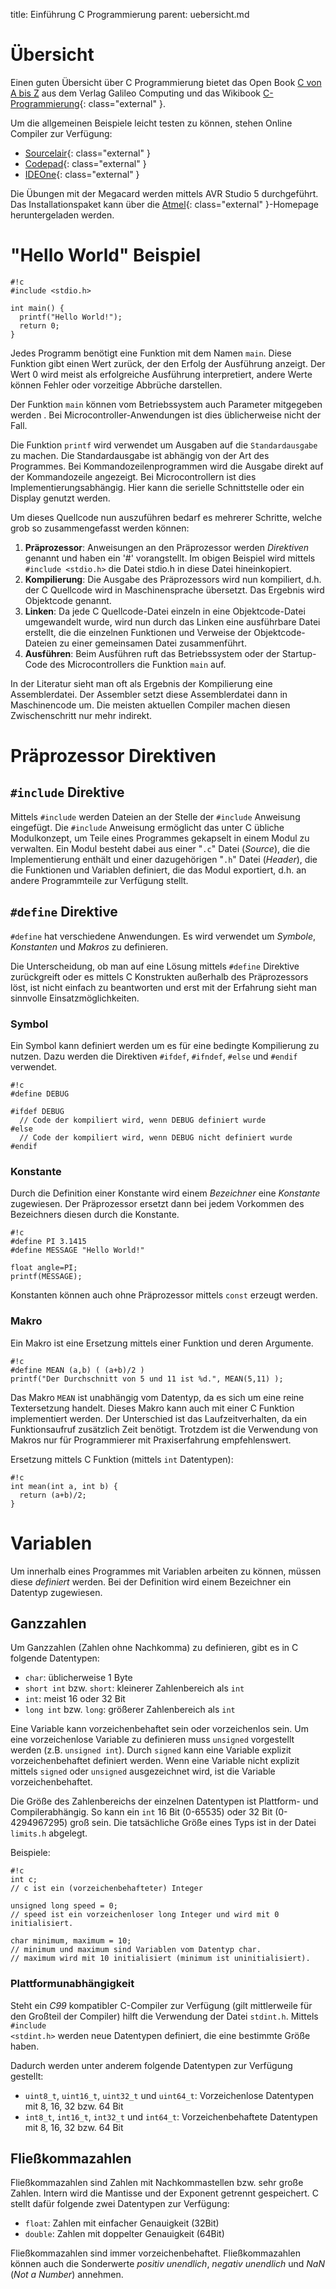 title: Einführung C Programmierung
parent: uebersicht.md

# Übersicht
Einen guten Übersicht über C Programmierung bietet das Open Book [C von A bis Z](http://openbook.rheinwerk-verlag.de/c_von_a_bis_z/) aus dem Verlag Galileo Computing und das Wikibook [C-Programmierung](https://de.wikibooks.org/wiki/C-Programmierung){: class="external" }.

Um die allgemeinen Beispiele leicht testen zu können, stehen Online Compiler zur Verfügung:

* [Sourcelair](https://www.sourcelair.com/home){: class="external" }
* [Codepad](http://codepad.org){: class="external" }
* [IDEOne](http://www.ideone.com){: class="external" }

Die Übungen mit der Megacard werden mittels AVR Studio 5 durchgeführt. Das Installationspaket kann über die [Atmel](http://www.atmel.com/Images/as5installer-full-5.0.1223.exe){: class="external" }-Homepage heruntergeladen werden.

# "Hello World" Beispiel

    #!c
    #include <stdio.h>

    int main() {
      printf("Hello World!");
      return 0;
    }

Jedes Programm benötigt eine Funktion mit dem Namen <code>main</code>. Diese Funktion gibt einen Wert zurück, der den Erfolg der Ausführung anzeigt. Der Wert 0 wird meist als erfolgreiche Ausführung interpretiert, andere Werte können Fehler oder vorzeitige Abbrüche darstellen.

Der Funktion <code>main</code> können vom Betriebssystem auch Parameter mitgegeben werden . Bei Microcontroller-Anwendungen ist dies üblicherweise nicht der Fall.

Die Funktion <code>printf</code> wird verwendet um Ausgaben auf die <code>Standardausgabe</code> zu machen. Die Standardausgabe ist abhängig von der Art des Programmes. Bei Kommandozeilenprogrammen wird die Ausgabe direkt auf der Kommandozeile angezeigt. Bei Microcontrollern ist dies Implementierungsabhängig. Hier kann die serielle Schnittstelle oder ein Display genutzt werden.

Um dieses Quellcode nun auszuführen bedarf es mehrerer Schritte, welche grob so zusammengefasst werden können:

1. **Präprozessor**: Anweisungen an den Präprozessor werden *Direktiven* genannt und haben ein '#' vorangstellt. Im obigen Beispiel wird mittels <code>#include <stdio.h></code> die Datei stdio.h in diese Datei hineinkopiert.
2. **Kompilierung**: Die Ausgabe des Präprozessors wird nun kompiliert, d.h. der C Quellcode wird in Maschinensprache übersetzt. Das Ergebnis wird Objektcode genannt.
3. **Linken**: Da jede C Quellcode-Datei einzeln in eine Objektcode-Datei umgewandelt wurde, wird nun durch das Linken eine ausführbare Datei erstellt, die die einzelnen Funktionen und Verweise der Objektcode-Dateien zu einer gemeinsamen Datei zusammenführt.
4. **Ausführen**: Beim Ausführen ruft das Betriebssystem oder der Startup-Code des Microcontrollers die Funktion <code>main</code> auf.

In der Literatur sieht man oft als Ergebnis der Kompilierung eine Assemblerdatei. Der Assembler setzt diese Assemblerdatei dann in Maschinencode um. Die meisten aktuellen Compiler machen diesen Zwischenschritt nur mehr indirekt.

# Präprozessor Direktiven
## <code>#include</code> Direktive
Mittels <code>#include</code> werden Dateien an der Stelle der <code>#include</code> Anweisung eingefügt. Die <code>#include</code> Anweisung ermöglicht das unter C übliche Modulkonzept, um Teile eines Programmes gekapselt in einem Modul zu verwalten. Ein Modul besteht dabei aus einer "<code>.c</code>" Datei (*Source*), die die Implementierung enthält und einer dazugehörigen "<code>.h</code>" Datei (*Header*), die die Funktionen und Variablen definiert, die das Modul exportiert, d.h. an andere Programmteile zur Verfügung stellt.

## <code>#define</code> Direktive
<code>#define</code> hat verschiedene Anwendungen. Es wird verwendet um *Symbole*, *Konstanten* und *Makros* zu definieren.

Die Unterscheidung, ob man auf eine Lösung mittels <code>#define</code> Direktive zurückgreift oder es mittels C Konstrukten außerhalb des Präprozessors löst, ist nicht einfach zu beantworten und erst mit der Erfahrung sieht man sinnvolle Einsatzmöglichkeiten.

### Symbol
Ein Symbol kann definiert werden um es für eine bedingte Kompilierung zu nutzen. Dazu werden die Direktiven <code>#ifdef</code>, <code>#ifndef</code>, <code>#else</code> und <code>#endif</code> verwendet.

    #!c
    #define DEBUG

    #ifdef DEBUG
      // Code der kompiliert wird, wenn DEBUG definiert wurde
    #else
      // Code der kompiliert wird, wenn DEBUG nicht definiert wurde
    #endif

### Konstante
Durch die Definition einer Konstante wird einem *Bezeichner* eine *Konstante* zugewiesen. Der Präprozessor ersetzt dann bei jedem Vorkommen des Bezeichners diesen durch die Konstante.

    #!c
    #define PI 3.1415
    #define MESSAGE "Hello World!"

    float angle=PI;
    printf(MESSAGE);

Konstanten können auch ohne Präprozessor mittels <code>const</code> erzeugt werden.

### Makro
Ein Makro ist eine Ersetzung mittels einer Funktion und deren Argumente.

    #!c
    #define MEAN (a,b) ( (a+b)/2 )
    printf("Der Durchschnitt von 5 und 11 ist %d.", MEAN(5,11) );

Das Makro <code>MEAN</code> ist unabhängig vom Datentyp, da es sich um eine reine Textersetzung handelt. Dieses Makro kann auch mit einer C Funktion implementiert werden. Der Unterschied ist das Laufzeitverhalten, da ein Funktionsaufruf zusätzlich Zeit benötigt. Trotzdem ist die Verwendung von Makros nur für Programmierer mit Praxiserfahrung empfehlenswert.

Ersetzung mittels C Funktion (mittels <code>int</code> Datentypen):

    #!c
    int mean(int a, int b) {
      return (a+b)/2;
    }

# Variablen
Um innerhalb eines Programmes mit Variablen arbeiten zu können, müssen diese *definiert* werden. Bei der Definition wird einem Bezeichner ein Datentyp zugewiesen.

## Ganzzahlen
Um Ganzzahlen (Zahlen ohne Nachkomma) zu definieren, gibt es in C folgende Datentypen:

* <code>char</code>: üblicherweise 1 Byte
* <code>short int</code> bzw. <code>short</code>: kleinerer Zahlenbereich als <code>int</code>
* <code>int</code>: meist 16 oder 32 Bit
* <code>long int</code> bzw. <code>long</code>: größerer Zahlenbereich als <code>int</code>

Eine Variable kann vorzeichenbehaftet sein oder vorzeichenlos sein. Um eine vorzeichenlose Variable zu definieren muss <code>unsigned</code> vorgestellt werden (z.B. <code>unsigned int</code>). Durch <code>signed</code> kann eine Variable explizit vorzeichenbehaftet definiert werden. Wenn eine Variable nicht explizit mittels <code>signed</code> oder <code>unsigned</code> ausgezeichnet wird, ist die Variable vorzeichenbehaftet.

Die Größe des Zahlenbereichs der einzelnen Datentypen ist Plattform- und Compilerabhängig. So kann ein <code>int</code> 16 Bit (0-65535) oder 32 Bit (0-4294967295) groß sein. Die tatsächliche Größe eines Typs ist in der Datei <code>limits.h</code> abgelegt.

Beispiele:

    #!c
    int c;
    // c ist ein (vorzeichenbehafteter) Integer

    unsigned long speed = 0;
    // speed ist ein vorzeichenloser long Integer und wird mit 0 initialisiert.

    char minimum, maximum = 10;
    // minimum und maximum sind Variablen vom Datentyp char.
    // maximum wird mit 10 initialisiert (minimum ist uninitialisiert).

### Plattformunabhängigkeit
Steht ein *C99* kompatibler C-Compiler zur Verfügung (gilt mittlerweile für den Großteil der Compiler) hilft die Verwendung der Datei <code>stdint.h</code>. Mittels <code>#include <stdint.h></code> werden neue Datentypen definiert, die eine bestimmte Größe haben.

Dadurch werden unter anderem folgende Datentypen zur Verfügung gestellt:

* <code>uint8_t</code>, <code>uint16_t</code>, <code>uint32_t</code> und <code>uint64_t</code>: Vorzeichenlose Datentypen mit 8, 16, 32 bzw. 64 Bit
* <code>int8_t</code>, <code>int16_t</code>, <code>int32_t</code> und <code>int64_t</code>: Vorzeichenbehaftete Datentypen mit 8, 16, 32 bzw. 64 Bit

## Fließkommazahlen
Fließkommazahlen sind Zahlen mit Nachkommastellen bzw. sehr große Zahlen. Intern wird die Mantisse und der Exponent getrennt gespeichert. C stellt dafür folgende zwei Datentypen zur Verfügung:

* <code>float</code>: Zahlen mit einfacher Genauigkeit (32Bit)
* <code>double</code>: Zahlen mit doppelter Genauigkeit (64Bit)

Fließkommazahlen sind immer vorzeichenbehaftet. Fließkommazahlen können auch die Sonderwerte *positiv unendlich*, *negativ unendlich* und *NaN* (*Not a Number*) annehmen.
